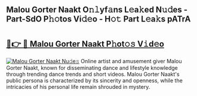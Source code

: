 ## Malou Gorter Naakt O𝚗𝚕yf𝚊ns L𝚎a𝚔ed N𝚞𝚍es - Part-SdO P𝚑𝚘tos Vi𝚍𝚎o - H𝚘𝚝 Part L𝚎a𝚔s pATrA

# <h2><a href="http://kf10jwo.oniu.top/?m=Malou+Gorter+Naakt">🔗👉 🔴 Malou Gorter Naakt P𝚑ot𝚘𝚜 V𝚒d𝚎o</a></h2>

[![Malou Gorter Naakt Nu𝚍e𝚜](https://i.imgur.com/0qMVB7G.gif)](http://kf10jwo.oniu.top/?m=Malou+Gorter+Naakt)
Online artist and amusement giver Malou Gorter Naakt, known for disseminating dance and lifestyle knowledge through trending dance trends and short videos. Malou Gorter Naakt's public persona is characterized by its sincerity and openness, while the intricacies of his personal life remain shrouded in mystery.  
